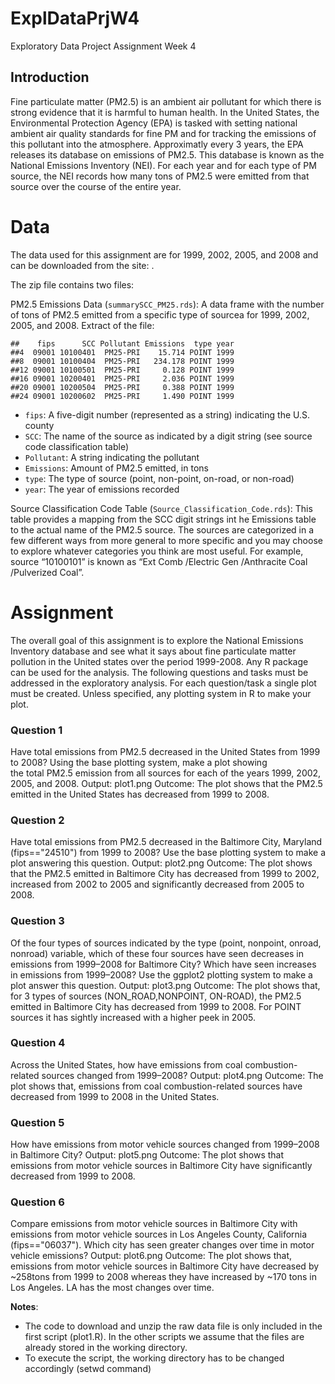 # ExplDataPrjW4
Exploratory Data Project Assignment Week 4
## Introduction

Fine particulate matter (PM2.5) is an ambient air pollutant for which there is strong evidence that it is harmful to human health. In the United States, the Environmental Protection Agency (EPA) is tasked with setting national ambient air quality standards for fine PM and for tracking the emissions of this pollutant into the atmosphere. Approximatly every 3 years, the EPA releases its database on emissions of PM2.5. This database is known as the National Emissions Inventory (NEI).
For each year and for each type of PM source, the NEI records how many tons of PM2.5 were emitted from that source over the course of the entire year. 

# Data

The data used for this assignment are for 1999, 2002, 2005, and 2008 and can be downloaded from the site: 
<a href="https://d396qusza40orc.cloudfront.net/exdata%2Fdata%2FNEI_data.zip"></a>. 

The zip file contains two files:

PM2.5 Emissions Data (`summarySCC_PM25.rds`):  A data frame with the number of tons of PM2.5 emitted from a specific type of sourcea for 1999, 2002, 2005, and 2008. Extract of the file: 
````
##    fips      SCC Pollutant Emissions  type year
##4  09001 10100401  PM25-PRI    15.714 POINT 1999
##8  09001 10100404  PM25-PRI   234.178 POINT 1999
##12 09001 10100501  PM25-PRI     0.128 POINT 1999
##16 09001 10200401  PM25-PRI     2.036 POINT 1999
##20 09001 10200504  PM25-PRI     0.388 POINT 1999
##24 09001 10200602  PM25-PRI     1.490 POINT 1999
````

* `fips`: A five-digit number (represented as a string) indicating the U.S. county
* `SCC`: The name of the source as indicated by a digit string (see source code classification table)
* `Pollutant`: A string indicating the pollutant
* `Emissions`: Amount of PM2.5 emitted, in tons
* `type`: The type of source (point, non-point, on-road, or non-road)
* `year`: The year of emissions recorded

Source Classification Code Table (`Source_Classification_Code.rds`): This table provides a mapping from the SCC digit strings int he Emissions table to the actual name of the PM2.5 source. The sources are categorized in a few different ways from more general to more specific and you may choose to explore whatever categories you think are most useful. For example, source “10100101” is known as “Ext Comb /Electric Gen /Anthracite Coal /Pulverized Coal”.

# Assignment

The overall goal of this assignment is to explore the National Emissions Inventory database and see what it says about fine particulate matter pollution in the United states over the period 1999-2008. Any R package can be used for the analysis.
The following questions and tasks must be addressed in the exploratory analysis. For each question/task a single plot must be created. Unless specified, any plotting system in R to make your plot.

### Question 1
Have total emissions from PM2.5 decreased in the United States from 1999 to 2008? Using the base plotting system, make a plot showing the total PM2.5 emission from all sources for each of the years 1999, 2002, 2005, and 2008.
Output: plot1.png
Outcome: The plot shows that the PM2.5 emitted in the United States has decreased from 1999 to 2008.

### Question 2
Have total emissions from PM2.5 decreased in the Baltimore City, Maryland (fips=="24510") from 1999 to 2008? Use the base plotting system to make a plot answering this question.
Output: plot2.png
Outcome: The plot shows that the PM2.5 emitted in Baltimore City has decreased from 1999 to 2002, increased from 2002 to 2005 and significantly decreased from 2005 to 2008.

### Question 3
Of the four types of sources indicated by the type (point, nonpoint, onroad, nonroad) variable, which of these four sources have seen decreases in emissions from 1999–2008 for Baltimore City? Which have seen increases in emissions from 1999–2008? Use the ggplot2 plotting system to make a plot answer this question.
Output: plot3.png
Outcome: The plot shows that, for 3 types of sources (NON_ROAD,NONPOINT, ON-ROAD), the PM2.5 emitted in Baltimore City has decreased from 1999 to 2008. For POINT sources it has sightly increased with a higher peek in 2005.

### Question 4
Across the United States, how have emissions from coal combustion-related sources changed from 1999–2008?
Output: plot4.png
Outcome: The plot shows that, emissions from coal combustion-related sources have decreased from 1999 to 2008 in the United States.

### Question 5
How have emissions from motor vehicle sources changed from 1999–2008 in Baltimore City?
Output: plot5.png
Outcome: The plot shows that emissions from motor vehicle sources in Baltimore City have significantly decreased from 1999 to 2008.

### Question 6
Compare emissions from motor vehicle sources in Baltimore City with emissions from motor vehicle sources in Los Angeles County, California (fips=="06037"). Which city has seen greater changes over time in motor vehicle emissions?
Output: plot6.png
Outcome: The plot shows that, emissions from motor vehicle sources in Baltimore City have decreased by ~258tons from 1999 to 2008 whereas they have increased by ~170 tons in Los Angeles. LA has the most changes over time. 

**Notes**: 
* The code to download and unzip the raw data file is only included in the first script (plot1.R). In the other scripts we assume that the files are already stored in the working directory.
* To execute the script, the working directory has to be changed accordingly (setwd command)


